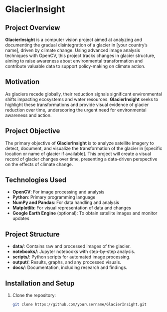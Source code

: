 # GlacierInsight

## Project Overview
**GlacierInsight** is a computer vision project aimed at analyzing and documenting the gradual disintegration of a glacier in [your country’s name], driven by climate change. Using advanced image analysis techniques with OpenCV, this project tracks changes in glacier structure, aiming to raise awareness about environmental transformation and contribute valuable data to support policy-making on climate action.

## Motivation
As glaciers recede globally, their reduction signals significant environmental shifts impacting ecosystems and water resources. **GlacierInsight** seeks to highlight these transformations and provide visual evidence of glacier reduction over time, underscoring the urgent need for environmental awareness and action.

## Project Objective
The primary objective of **GlacierInsight** is to analyze satellite imagery to detect, document, and visualize the transformation of the glacier in [specific location or name of glacier if available]. This project will create a visual record of glacier changes over time, presenting a data-driven perspective on the effects of climate change.

## Technologies Used
- **OpenCV**: For image processing and analysis
- **Python**: Primary programming language
- **NumPy and Pandas**: For data handling and analysis
- **Matplotlib**: For visual representation of data and changes
- **Google Earth Engine** (optional): To obtain satellite images and monitor updates

## Project Structure
- **data/**: Contains raw and processed images of the glacier.
- **notebooks/**: Jupyter notebooks with step-by-step analysis.
- **scripts/**: Python scripts for automated image processing.
- **output/**: Results, graphs, and any processed visuals.
- **docs/**: Documentation, including research and findings.

## Installation and Setup
1. Clone the repository:
   ```bash
   git clone https://github.com/yourusername/GlacierInsight.git
